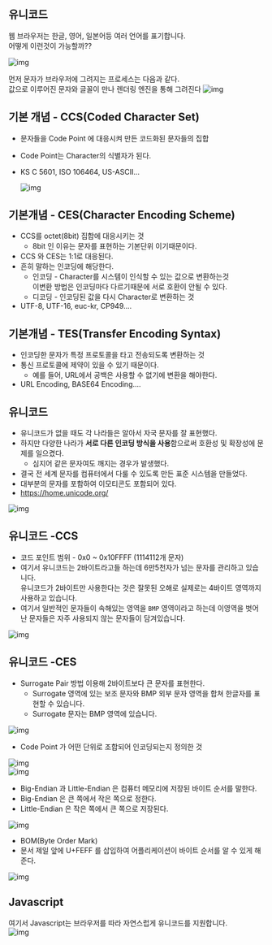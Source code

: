 ## 유니코드
웹 브라우저는 한글, 영어, 일본어등 여러 언어를 표기합니다.  
어떻게 이런것이 가능할까??  

![img](../img/0.uni.png)  
  
먼저 문자가 브라우저에 그려지는 프로세스는 다음과 같다.  
값으로 이루어진 문자와 글꼴이 만나 렌더링 엔진을 통해 그려진다
![img](../img/1.uni.png)  
  
## 기본 개념 - CCS(Coded Character Set)
* 문자들을 Code Point 에 대응시켜 만든 코드화된 문자들의 집합
* Code Point는 Character의 식별자가 된다.
* KS C 5601, ISO 106464, US-ASCII...  
  

  ![img](../img/0.css.png)
  
## 기본개념 - CES(Character Encoding Scheme)
* CCS를 octet(8bit) 집합에 대응시키는 것
  * 8bit 인 이유는 문자를 표현하는 기본단위 이기때문이다.
* CCS 와 CES는 1:1로 대응된다.
* 흔히 말하는 인코딩에 해당한다.
  * 인코딩 - Character를 시스템이 인식할 수 있는 값으로 변환하는것  
  이변환 방법은 인코딩마다 다르기때문에 서로 호환이 안될 수 있다.
  * 디코딩 - 인코딩된 값을 다시 Character로 변환하는 것
* UTF-8, UTF-16, euc-kr, CP949....  
  
## 기본개념 - TES(Transfer Encoding Syntax)
* 인코딩한 문자가 특정 프로토콜을 타고 전송되도록 변환하는 것
* 통신 프로토콜에 제약이 있을 수 있기 때문이다.
  * 예를 들어, URL에서 공백은 사용할 수 없기에 변환을 해야한다.
* URL Encoding, BASE64 Encoding....  
  
## 유니코드
* 유니코드가 없을 때도 각 나라들은 알아서 자국 문자를 잘 표현했다.
* 하지만 다양한 나라가 **서로 다른 인코딩 방식을 사용**함으로써 호환성 및 확장성에 문제를 일으켰다.
  * 심지어 같은 문자여도 깨지는 경우가 발생했다.
* 결국 전 세계 문자를 컴퓨터에서 다룰 수 있도록 만든 표준 시스템을 만들었다.
* 대부분의 문자를 포함하여 이모티콘도 포함되어 있다.
* https://home.unicode.org/

![img](../img/2.uni.png)  
  
## 유니코드 -CCS
* 코드 포인트 범위 - 0x0 ~ 0x10FFFF (1114112개 문자)
* 여기서 유니코드는 2바이트라고들 하는데 6만5천자가 넘는 문자를 관리하고 있습니다.  
유니코드가 2바이트만 사용한다는 것은 잘못된 오해로 실제로는 4바이트 영역까지 사용하고 있습니다.
* 여기서 일반적인 문자들이 속해있는 영역을 `BMP` 영역이라고 하는데 이영역을 벗어난 문자들은 자주 사용되지 않는 문자들이 담겨있습니다.
  

![img](../img/3.uni.png)  

## 유니코드 -CES
* Surrogate Pair 방법 이용해 2바이트보다 큰 문자를 표현한다.  
  * Surrogate 영역에 있는 보조 문자와 BMP 외부 문자 영역을 합쳐 한글자를 표현할 수 있습니다.
  * Surrogate 문자는 BMP 영역에 있습니다.

![img](../img/4.uni.png)  
  
* Code Point 가 어떤 단위로 조합되어 인코딩되는지 정의한 것  

![img](../img/5.uni.png)  
![img](../img/6.uni.png)  
  
* Big-Endian 과 Little-Endian 은 컴퓨터 메모리에 저장된 바이트 순서를 말한다.
* Big-Endian 은 큰 쪽에서 작은 쪽으로 정한다.
* Little-Endian 은 작은 쪽에서 큰 쪽으로 저장된다.

![img](../img/7.uni.png)  
  
* BOM(Byte Order Mark)
* 문서 제일 앞에 U+FEFF 를 삽입하여 어플리케이션이 바이트 순서를 알 수 있게 해준다.

![img](../img/8.uni.png)  
  
## Javascript
여기서 Javascript는 브라우저를 따라 자연스럽게 유니코드를 지원합니다.  
![img](../img/9.uni.png)  

